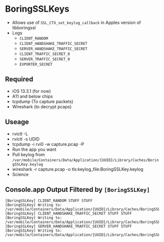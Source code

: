 # BoringSSLKeys
- Allows use of `SSL_CTX_set_keylog_callback` in Apples version of libboringssl
- Logs
    - `CLIENT_RANDOM` 
    - `CLIENT_HANDSHAKE_TRAFFIC_SECRET` 
    - `SERVER_HANDSHAKE_TRAFFIC_SECRET` 
    - `CLIENT_TRAFFIC_SECRET_0` 
    - `SERVER_TRAFFIC_SECRET_0` 
    - `EXPORTER_SECRET`

Required
----------
- iOS 13.3.1 (for now)
- A11 and below chips
- tcpdump (To capture packets)
- Wireshark (to decrypt pcaps)

Useage
----------
- rvictl -L
- rvictl -s UDID
- tcpdump -i rvi0 -w capture.pcap -P
- Run the app you want
- Pull keylog from `/var/mobile/Containers/Data/Application/{UUID}/Library/Caches/BoringSSLKey.keylog`
- wireshark -r capture.pcap -o tls:keylog_file:BoringSSLKey.keylog
- Science

Console.app Output Filtered by `[BoringSSLKey]`
----------
```
[BoringSSLKey] CLIENT_RANDOM STUFF STUFF
[BoringSSLKey] Writing to: /var/mobile/Containers/Data/Application/{UUID}/Library/Caches/BoringSSLKey.keylog
[BoringSSLKey] CLIENT_HANDSHAKE_TRAFFIC_SECRET STUFF STUFF
[BoringSSLKey] Writing to: /var/mobile/Containers/Data/Application/{UUID}/Library/Caches/BoringSSLKey.keylog
[BoringSSLKey] SERVER_HANDSHAKE_TRAFFIC_SECRET STUFF STUFF
[BoringSSLKey] Writing to: /var/mobile/Containers/Data/Application/{UUID}/Library/Caches/BoringSSLKey.keylog

```
